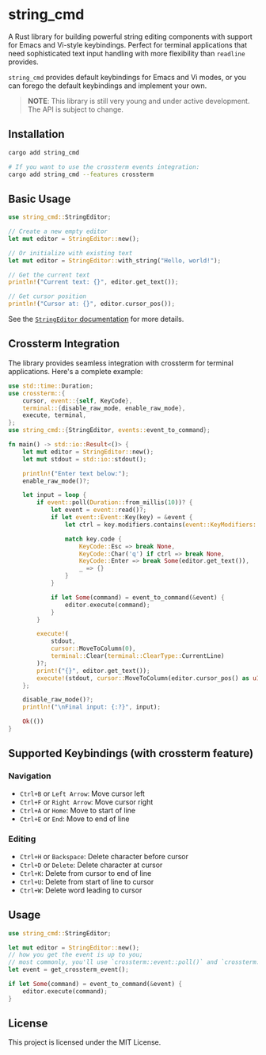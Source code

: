 # string_cmd

A Rust library for building powerful string editing components with support for Emacs and Vi-style keybindings. Perfect for terminal applications that need sophisticated text input handling with more flexibility than `readline` provides.

`string_cmd` provides default keybindings for Emacs and Vi modes, or you can forego the default keybindings and implement your own.

> **NOTE**: This library is still very young and under active development. The API is subject to change.

## Installation

```bash
cargo add string_cmd

# If you want to use the crossterm events integration:
cargo add string_cmd --features crossterm
```

## Basic Usage

```rust
use string_cmd::StringEditor;

// Create a new empty editor
let mut editor = StringEditor::new();

// Or initialize with existing text
let mut editor = StringEditor::with_string("Hello, world!");

// Get the current text
println!("Current text: {}", editor.get_text());

// Get cursor position
println!("Cursor at: {}", editor.cursor_pos());
```

See the [`StringEditor` documentation](https://docs.rs/string_cmd/latest/string_cmd/struct.StringEditor.html) for more details.

## Crossterm Integration

The library provides seamless integration with crossterm for terminal applications. Here's a complete example:

```rust
use std::time::Duration;
use crossterm::{
    cursor, event::{self, KeyCode},
    terminal::{disable_raw_mode, enable_raw_mode},
    execute, terminal,
};
use string_cmd::{StringEditor, events::event_to_command};

fn main() -> std::io::Result<()> {
    let mut editor = StringEditor::new();
    let mut stdout = std::io::stdout();

    println!("Enter text below:");
    enable_raw_mode()?;

    let input = loop {
        if event::poll(Duration::from_millis(10))? {
            let event = event::read()?;
            if let event::Event::Key(key) = &event {
                let ctrl = key.modifiers.contains(event::KeyModifiers::CONTROL);

                match key.code {
                    KeyCode::Esc => break None,
                    KeyCode::Char('q') if ctrl => break None,
                    KeyCode::Enter => break Some(editor.get_text()),
                    _ => {}
                }
            }

            if let Some(command) = event_to_command(&event) {
                editor.execute(command);
            }
        }

        execute!(
            stdout,
            cursor::MoveToColumn(0),
            terminal::Clear(terminal::ClearType::CurrentLine)
        )?;
        print!("{}", editor.get_text());
        execute!(stdout, cursor::MoveToColumn(editor.cursor_pos() as u16))?;
    };

    disable_raw_mode()?;
    println!("\nFinal input: {:?}", input);

    Ok(())
}
```

## Supported Keybindings (with crossterm feature)

### Navigation
- `Ctrl+B` or `Left Arrow`: Move cursor left
- `Ctrl+F` or `Right Arrow`: Move cursor right
- `Ctrl+A` or `Home`: Move to start of line
- `Ctrl+E` or `End`: Move to end of line

### Editing
- `Ctrl+H` or `Backspace`: Delete character before cursor
- `Ctrl+D` or `Delete`: Delete character at cursor
- `Ctrl+K`: Delete from cursor to end of line
- `Ctrl+U`: Delete from start of line to cursor
- `Ctrl+W`: Delete word leading to cursor

## Usage
```rust
use string_cmd::StringEditor;

let mut editor = StringEditor::new();
// how you get the event is up to you;
// most commonly, you'll use `crossterm::event::poll()` and `crossterm::event::read()`
let event = get_crossterm_event(); 

if let Some(command) = event_to_command(&event) {
    editor.execute(command);
}
```

## License

This project is licensed under the MIT License. 
